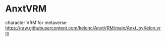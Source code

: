# AnxtVRM
character VRM for metaverse
https://raw.githubusercontent.com/kelonc/AnxtVRM/main/Anxt_byKelon.vrm
